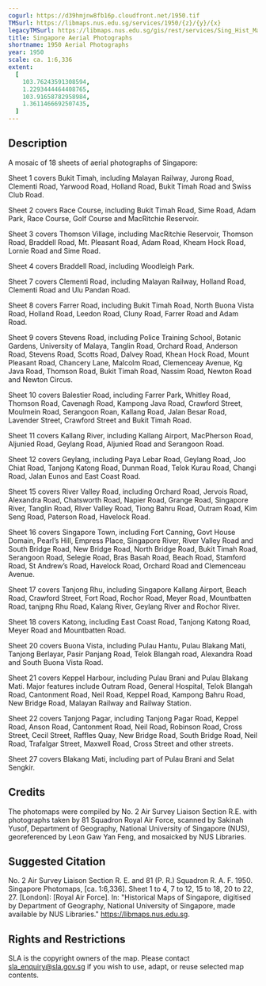 ```yaml
---
cogurl: https://d39hmjnw8fb16p.cloudfront.net/1950.tif
TMSurl: https://libmaps.nus.edu.sg/services/1950/{z}/{y}/{x}
legacyTMSurl: https://libmaps.nus.edu.sg/gis/rest/services/Sing_Hist_Maps/1950/MapServer/tile/{z}/{y}/{x}
title: Singapore Aerial Photographs
shortname: 1950 Aerial Photographs
year: 1950
scale: ca. 1:6,336
extent:
  [
    103.76243591308594,
    1.2293444464408765,
    103.91658782958984,
    1.3611466692507435,
  ]
---
```


## Description

A mosaic of 18 sheets of aerial photographs of Singapore:

Sheet 1 covers Bukit Timah, including Malayan Railway, Jurong Road, Clementi Road, Yarwood Road, Holland Road, Bukit Timah Road and Swiss Club Road.

Sheet 2 covers Race Course, including Bukit Timah Road, Sime Road, Adam Park, Race Course, Golf Course and MacRitchie Reservoir.

Sheet 3 covers Thomson Village, including MacRitchie Reservoir, Thomson Road, Braddell Road, Mt. Pleasant Road, Adam Road, Kheam Hock Road, Lornie Road and Sime Road.

Sheet 4 covers Braddell Road, including Woodleigh Park.

Sheet 7 covers Clementi Road, including Malayan Railway, Holland Road, Clementi Road and Ulu Pandan Road.

Sheet 8 covers Farrer Road, including Bukit Timah Road, North Buona Vista Road, Holland Road, Leedon Road, Cluny Road, Farrer Road and Adam Road.

Sheet 9 covers Stevens Road, including Police Training School, Botanic Gardens, University of Malaya, Tanglin Road, Orchard Road, Anderson Road, Stevens Road, Scotts Road, Dalvey Road, Khean Hock Road, Mount Pleasant Road, Chancery Lane, Malcolm Road, Clemenceay Avenue, Kg Java Road, Thomson Road, Bukit Timah Road, Nassim Road, Newton Road and Newton Circus.

Sheet 10 covers Balestier Road, including Farrer Park, Whitley Road, Thomson Road, Cavenagh Road, Kampong Java Road, Crawford Street, Moulmein Road, Serangoon Roan, Kallang Road, Jalan Besar Road, Lavender Street, Crawford Street and Bukit Timah Road.

Sheet 11 covers Kallang River, including Kallang Airport, MacPherson Road, Aljunied Road, Geylang Road, Aljunied Road and Serangoon Road.

Sheet 12 covers Geylang, including Paya Lebar Road, Geylang Road, Joo Chiat Road, Tanjong Katong Road, Dunman Road, Telok Kurau Road, Changi Road, Jalan Eunos and East Coast Road.

Sheet 15 covers River Valley Road, including Orchard Road, Jervois Road, Alexandra Road, Chatsworth Road, Napier Road, Grange Road, Singapore River, Tanglin Road, RIver Valley Road, Tiong Bahru Road, Outram Road, Kim Seng Road, Paterson Road, Havelock Road.

Sheet 16 covers Singapore Town, including Fort Canning, Govt House Domain, Pearl’s Hill, Empress Place, Singapore River, River Valley Road and South Bridge Road, New Bridge Road, North Bridge Road, Bukit Timah Road, Serangoon Road, Selegie Road, Bras Basah Road, Beach Road, Stamford Road, St Andrew’s Road, Havelock Road, Orchard Road and Clemenceau Avenue.

Sheet 17 covers Tanjong Rhu, including Singapore Kallang Airport, Beach Road, Crawford Street, Fort Road, Rochor Road, Meyer Road, Mountbatten Road, tanjpng Rhu Road, Kalang River, Geylang River and Rochor River.

Sheet 18 covers Katong, including East Coast Road, Tanjong Katong Road, Meyer Road and Mountbatten Road.

Sheet 20 covers Buona Vista, including Pulau Hantu, Pulau Blakang Mati, Tanjong Berlayar, Pasir Panjang Road, Telok Blangah road, Alexandra Road and South Buona Vista Road.

Sheet 21 covers Keppel Harbour, including Pulau Brani and Pulau Blakang Mati. Major features include Outram Road, General Hospital, Telok Blangah Road, Cantonment Road, Neil Road, Keppel Road, Kampong Bahru Road, New Bridge Road, Malayan Railway and Railway Station.

Sheet 22 covers Tanjong Pagar, including Tanjong Pagar Road, Keppel Road, Anson Road, Cantonment Road, Neil Road, Robinson Road, Cross Street, Cecil Street, Raffles Quay, New Bridge Road, South Bridge Road, Neil Road, Trafalgar Street, Maxwell Road, Cross Street and other streets.

Sheet 27 covers Blakang Mati, including part of Pulau Brani and Selat Sengkir.

## Credits

The photomaps were compiled by No. 2 Air Survey Liaison Section R.E. with photographs taken by 81 Squadron Royal Air Force, scanned by Sakinah Yusof, Department of Geography, National University of Singapore (NUS), georeferenced by Leon Gaw Yan Feng, and mosaicked by NUS Libraries.

## Suggested Citation

No. 2 Air Survey Liaison Section R. E. and 81 (P. R.) Squadron R. A. F. 1950. Singapore Photomaps, [ca. 1:6,336]. Sheet 1 to 4, 7 to 12, 15 to 18, 20 to 22, 27. [London]: [Royal Air Force]. In: "Historical Maps of Singapore, digitised by Department of Geography, National University of Singapore, made available by NUS Libraries." https://libmaps.nus.edu.sg.

## Rights and Restrictions

SLA is the copyright owners of the map. Please contact sla_enquiry@sla.gov.sg if you wish to use, adapt, or reuse selected map contents.
